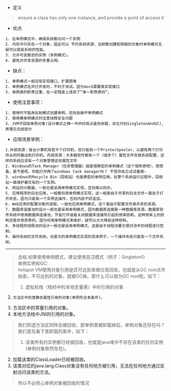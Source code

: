 + 定义  

> ensure a class has only one instance, and provide a point of access it  

+ 优点  

> 
    1. 在单例模式中，确保系统都访问一个实例  
    2. 内存中只存在一个对象，因此可以 节约系统资源，当频繁创建和销毁的对象时单例模式无疑可以提高系统的性能。 
    3. 允许可变数目的实例（多例模式）。 
    4. 避免对共享资源的多重占用。 

+ 缺点： 

>
    1. 单例模式一般没有实现接口，扩展困难
    2. 单例模式在并行开发时，不利于测试。因为mock需要类实现接口 
    3. 单例类的职责过重，在一定程度上违背了“单一职责原则”。 
 
+ 使用注意事项： 

>
    1. 使用时不能用反射模式创建单例，否则会破坏单例模式
    2. 使用懒单例模式时注意线程安全问题 
    3. JVM不回收单例对象(设计模式之禅一书中的观点是伪命题，详见代码SingletonAndGC),原理见总结部分
    

+ 应用场景举例： 

>
    1.外部资源：每台计算机有若干个打印机，但只能有一个PrinterSpooler，以避免两个打印作业同时输出到打印机。内部资源：大多数软件都有一个（或多个）属性文件存放系统配置，这样的系统应该有一个对象管理这些属性文件 
    2. Windows的Task Manager（任务管理器）就是很典型的单例模式（这个很熟悉吧），想想看，是不是呢，你能打开两个windows task manager吗？ 不信你自己试试看哦~ 
    3. windows的Recycle Bin（回收站）也是典型的单例应用。在整个系统运行过程中，回收站一直维护着仅有的一个实例。 
    4. 网站的计数器，一般也是采用单例模式实现，否则难以同步。 
    5. 应用程序的日志应用，一般都何用单例模式实现，这一般是由于共享的日志文件一直处于打开状态，因为只能有一个实例去操作，否则内容不好追加。 
    6. Web应用的配置对象的读取，一般也应用单例模式，这个是由于配置文件是共享的资源。 
    7. 数据库连接池的设计一般也是采用单例模式，因为数据库连接是一种数据库资源。数据库软件系统中使用数据库连接池，节省打开或者关闭数据库连接所引起的效率损耗，这种效率上的损耗还是非常昂贵的，因为何用单例模式来维护，就可以大大降低这种损耗。 
    8. 多线程的线程池的设计一般也是采用单例模式，这是由于线程池要方便对池中的线程进行控制。 
    9. 操作系统的文件系统，也是大的单例模式实现的具体例子，一个操作系统只能有一个文件系统。 





---
> 总结
 如果使用单例模式，建议使用恶汉模式（例子：Singleton1）  
 单例实例和GC:  
 hotspot VM使用对象引用是否可达到来做垃圾回收，也就是从GC root点开始查，不可达到的对象，就被GC掉。那什么可以做为GC root呢。如下：   
>1. 虚拟机栈（栈桢中的本地变量表）中的引用的对象  
 2. 	方法区中的类静态属性引用的对象(单例符合本条件)。  
 3. 方法区中的常量引用的对象。  
 4. 本地方法栈中JNI的引用的对象。  
   
>  我们知道方法区同样会被回收，那单例类被卸载掉后，单例对象还存在吗？我们首先看下类卸载的条件，如下：  
> 1. 该类所有的实例都已经被回收，也就是java堆中不存在该类的任何实例(单例对象依然存在)。  
  2. 加载该类的ClassLoader已经被回收。  
  3. 该类对应的java.lang.Class对象没有任何地方被引用，无法在任何地方通过反射访问该类的方法。  
  
> 所以不必担心单例对象被回收的情况
